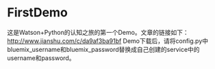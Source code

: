 # FirstDemo
这是Watson+Python的认知之旅的第一个Demo。文章的链接如下：http://www.jianshu.com/c/da9af3ba91bf
Demo下载后，请将config.py中bluemix_username和bluemix_password替换成自己创建的service中的username和password。
